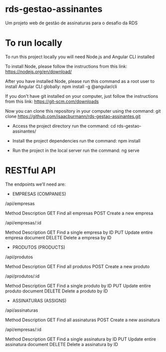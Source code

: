 # rds-gestao-assinantes

Um projeto web de gestão de assinaturas para o desafio da RDS

# To run locally

To run this project locally you will need Node.js and Angular CLI installed

To install Node, please follow the instructions from this link: https://nodejs.org/en/download/

After you have installed Node, please run this command as a root user to install Angular CLI globally: npm install -g @angular/cli

If you don't have git installed on your computer, just follow the instructions from this link: https://git-scm.com/downloads

Now you can clone this repository in your computer using the command: git clone https://github.com/isaacburmann/rds-gestao-assinantes.git

- Access the project directory
run the command: cd rds-gestao-assinantes/

- Install the project dependencies
run the command: npm install

- Run the project in the local server
run the command: ng serve

# RESTful API

The endpoints we’ll need are:

- EMPRESAS (COMPANIES)

/api/empresas

Method	Description
GET	    Find all empresas
POST	Create a new empresa

/api/empresas/:id

Method	Description
GET	    Find a single empresa by ID
PUT	    Update entire empresa document
DELETE	Delete a empresa by ID

- PRODUTOS (PRODUCTS)

/api/produtos

Method	Description
GET	    Find all produtos
POST	Create a new produto

/api/produtos/:id

Method	Description
GET	    Find a single produto by ID
PUT	    Update entire produto document
DELETE	Delete a produto by ID


- ASSINATURAS (ASSIGNS)

/api/assinaturas

Method	Description
GET	    Find all assinaturas
POST	Create a new assinatura

/api/empresas/:id

Method	Description
GET	    Find a single assinatura by ID
PUT	    Update entire assinatura document
DELETE	Delete a assinatura by ID